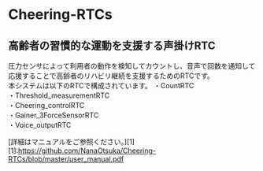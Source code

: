# Cheering-RTCs
## 高齢者の習慣的な運動を支援する声掛けRTC
圧力センサによって利用者の動作を検知してカウントし、音声で回数を通知して応援することで高齢者のリハビリ継続を支援するためのRTCです。  
本システムは以下のRTCで構成されています。
・CountRTC  
・Threshold_measurementRTC  
・Cheering_controlRTC  
・Gainer_3ForceSensorRTC  
・Voice_outputRTC  

[詳細はマニュアルをご参照ください。][1]
[1]:https://github.com/NanaOtsuka/Cheering-RTCs/blob/master/user_manual.pdf  

